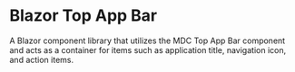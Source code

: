 # Blazor Top App Bar
A Blazor component library that utilizes the MDC Top App Bar component and acts as a container for items such as application title, navigation icon, and action items.
